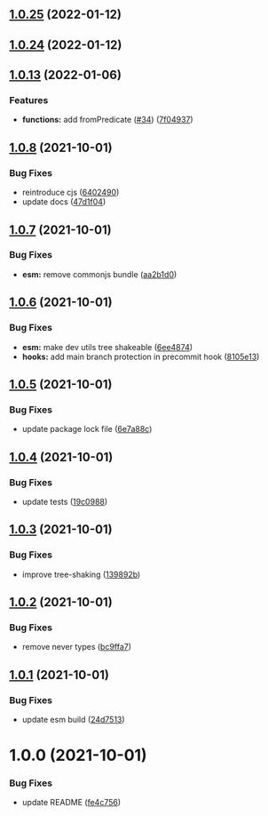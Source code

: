 ## [1.0.25](https://github.com/dankreiger/tiny-either/compare/v1.0.24...v1.0.25) (2022-01-12)

## [1.0.24](https://github.com/dankreiger/tiny-either/compare/v1.0.23...v1.0.24) (2022-01-12)

## [1.0.13](https://github.com/dankreiger/tiny-either/compare/v1.0.12...v1.0.13) (2022-01-06)


### Features

* **functions:** add fromPredicate ([#34](https://github.com/dankreiger/tiny-either/issues/34)) ([7f04937](https://github.com/dankreiger/tiny-either/commit/7f049373c9ebe2c74d5edddefe0080a899ff5749))

## [1.0.8](https://github.com/dankreiger/tiny-either/compare/v1.0.7...v1.0.8) (2021-10-01)


### Bug Fixes

* reintroduce cjs ([6402490](https://github.com/dankreiger/tiny-either/commit/6402490af6d465c8e96d547d3609871b9ebb4208))
* update docs ([47d1f04](https://github.com/dankreiger/tiny-either/commit/47d1f04a24d39a64ef6a75261581027494225f53))

## [1.0.7](https://github.com/dankreiger/tiny-either/compare/v1.0.6...v1.0.7) (2021-10-01)


### Bug Fixes

* **esm:** remove commonjs bundle ([aa2b1d0](https://github.com/dankreiger/tiny-either/commit/aa2b1d00c2c09f2815e02e59040d7df8233402bc))

## [1.0.6](https://github.com/dankreiger/tiny-either/compare/v1.0.5...v1.0.6) (2021-10-01)


### Bug Fixes

* **esm:** make dev utils tree shakeable ([6ee4874](https://github.com/dankreiger/tiny-either/commit/6ee487443be4855d93309eb6d9bd6e0288accbf2))
* **hooks:** add main branch protection in precommit hook ([8105e13](https://github.com/dankreiger/tiny-either/commit/8105e139e008e86abf4853d205cc238f0c737d1e))

## [1.0.5](https://github.com/dankreiger/tiny-either/compare/v1.0.4...v1.0.5) (2021-10-01)


### Bug Fixes

* update package lock file ([6e7a88c](https://github.com/dankreiger/tiny-either/commit/6e7a88ca0ac7c9c8162f2ea1a93cce985c1e07b1))

## [1.0.4](https://github.com/dankreiger/tiny-either/compare/v1.0.3...v1.0.4) (2021-10-01)


### Bug Fixes

* update tests ([19c0988](https://github.com/dankreiger/tiny-either/commit/19c09882966b657b792e530296584236be9de3e7))

## [1.0.3](https://github.com/dankreiger/tiny-either/compare/v1.0.2...v1.0.3) (2021-10-01)


### Bug Fixes

* improve tree-shaking ([139892b](https://github.com/dankreiger/tiny-either/commit/139892be092aa418514288a41739278a87c99aca))

## [1.0.2](https://github.com/dankreiger/tiny-either/compare/v1.0.1...v1.0.2) (2021-10-01)


### Bug Fixes

* remove never types ([bc9ffa7](https://github.com/dankreiger/tiny-either/commit/bc9ffa78c09f51a15e2beca2cd11b1d48765a605))

## [1.0.1](https://github.com/dankreiger/tiny-either/compare/v1.0.0...v1.0.1) (2021-10-01)


### Bug Fixes

* update esm build ([24d7513](https://github.com/dankreiger/tiny-either/commit/24d7513e23e79b56c7385fbc435f6ac82ead7de4))

# 1.0.0 (2021-10-01)


### Bug Fixes

* update README ([fe4c756](https://github.com/dankreiger/tiny-either/commit/fe4c756fe1a214ef3de85ed5dc6c0b69f59622e7))
